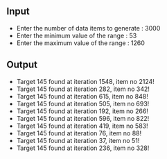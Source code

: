 ## Input 
 - Enter the number of data items to generate : 3000
 - Enter the minimum value of the range : 53
 - Enter the maximum value of the range : 1260

## Output
- Target 145 found at iteration 1548, item no 2124!
- Target 145 found at iteration 282, item no 342!
- Target 145 found at iteration 615, item no 848!
- Target 145 found at iteration 505, item no 693!
- Target 145 found at iteration 192, item no 266!
- Target 145 found at iteration 596, item no 822!
- Target 145 found at iteration 419, item no 583!
- Target 145 found at iteration 76, item no 88!
- Target 145 found at iteration 37, item no 51!
- Target 145 found at iteration 236, item no 328!
